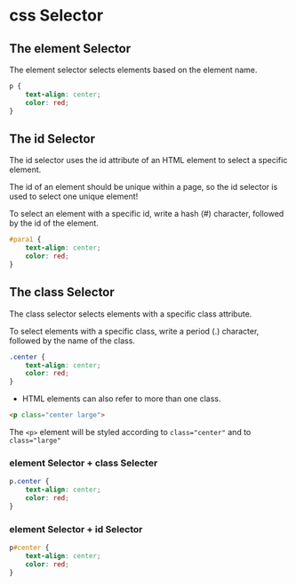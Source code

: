# css Selector

## The element Selector

The element selector selects elements based on the element name.

```css
p {
    text-align: center;
    color: red;
}
```

## The id Selector

The id selector uses the id attribute of an HTML element to select a specific element.

The id of an element should be unique within a page, so the id selector is used to select one unique element!

To select an element with a specific id, write a hash (#) character, followed by the id of the element.

```css
#para1 {
    text-align: center;
    color: red;
}
```

## The class Selector

The class selector selects elements with a specific class attribute.

To select elements with a specific class, write a period (.) character, followed by the name of the class.

```css
.center {
    text-align: center;
    color: red;
}
```
 
* HTML elements can also refer to more than one class.
```html
<p class="center large">
```
The `<p>` element will be styled according to `class="center"` and to `class="large"`
 
 ### element Selector + class Selecter

```css
p.center {
    text-align: center;
    color: red;
}
```

### element Selector + id Selector
```css
p#center {
    text-align: center;
    color: red;
}
```
